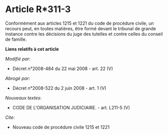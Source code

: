 # Article R*311-3

Conformément aux articles 1215 et 1221 du    code de procédure civile, un recours peut, en toutes matières, être formé devant
le tribunal de grande instance contre les décisions du juge des tutelles et contre celles du conseil de famille.

**Liens relatifs à cet article**

_Modifié par_:

  - Décret n°2008-484 du 22 mai 2008 - art. 22 (V)

_Abrogé par_:

  - Décret n°2008-522 du 2 juin 2008 - art. 1 (V)

_Nouveaux textes_:

  - CODE DE L'ORGANISATION JUDICIAIRE. - art. L211-5 (V)

_Cite_:

  - Nouveau code de procédure civile 1215 et 1221
